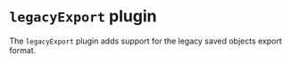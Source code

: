 # `legacyExport` plugin

The `legacyExport` plugin adds support for the legacy saved objects export format.
